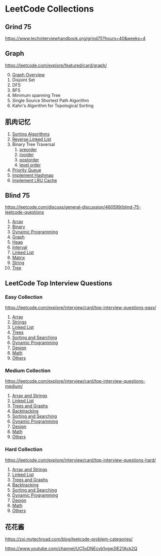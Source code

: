 # LeetCode Collections

## Grind 75

https://www.techinterviewhandbook.org/grind75?hours=40&weeks=4

## Graph

https://leetcode.com/explore/featured/card/graph/

0. [Graph Overview](https://github.com/rongyouqi/LeetCode/blob/main/graph/Graph%20Overview.md)
1. Disjoint Set
2. DFS
3. BFS
4. Minimum spanning Tree
5. Single Source Shortest Path Algorithm
6. Kahn's Algorithm for Topological Sorting

## 肌肉记忆

1. [Sorting Algorithms](https://github.com/rongyouqi/LeetCode/blob/main/%E8%82%8C%E8%82%89%E8%AE%B0%E5%BF%86.md#1-sorting-algorithms)
2. [Reverse Linked List](https://github.com/rongyouqi/LeetCode/blob/main/%E8%82%8C%E8%82%89%E8%AE%B0%E5%BF%86.md#2-reverse-linked-list-easy)
3. Binary Tree Traversal
    1. [preorder](https://github.com/rongyouqi/LeetCode/blob/main/%E8%82%8C%E8%82%89%E8%AE%B0%E5%BF%86.md#preorder-%E6%A0%B9%E5%B7%A6%E5%8F%B3)
    2. [inorder](https://github.com/rongyouqi/LeetCode/blob/main/%E8%82%8C%E8%82%89%E8%AE%B0%E5%BF%86.md#inorder-%E5%B7%A6%E6%A0%B9%E5%8F%B3)
    3. [postorder](https://github.com/rongyouqi/LeetCode/blob/main/%E8%82%8C%E8%82%89%E8%AE%B0%E5%BF%86.md#postorder-%E5%B7%A6%E5%8F%B3%E6%A0%B9)
    4. [level order](https://github.com/rongyouqi/LeetCode/blob/main/%E8%82%8C%E8%82%89%E8%AE%B0%E5%BF%86.md#level-order)
4. [Priority Queue](https://github.com/rongyouqi/LeetCode/blob/main/%E8%82%8C%E8%82%89%E8%AE%B0%E5%BF%86.md#4-priority-queue)
5. [Implement Hashmap](https://github.com/rongyouqi/LeetCode/blob/main/%E8%82%8C%E8%82%89%E8%AE%B0%E5%BF%86.md#5-implement-hashmap)
6. [Implement LRU Cache](https://github.com/rongyouqi/LeetCode/blob/main/%E8%82%8C%E8%82%89%E8%AE%B0%E5%BF%86.md#6-implement-lru-cache)

## Blind 75

https://leetcode.com/discuss/general-discussion/460599/blind-75-leetcode-questions

1. [Array](https://github.com/rongyouqi/LeetCode/blob/main/blind75/Array.md)
2. [Binary](https://github.com/rongyouqi/LeetCode/blob/main/blind75/Binary.md)
3. [Dynamic Programming](https://github.com/rongyouqi/LeetCode/blob/main/blind75/Dynamic%20Programming.md)
4. [Graph](https://github.com/rongyouqi/LeetCode/blob/main/blind75/Graph.md)
5. [Heap](https://github.com/rongyouqi/LeetCode/blob/main/blind75/Heap.md)
6. [Interval](https://github.com/rongyouqi/LeetCode/blob/main/blind75/Interval.md)
7. [Linked List](https://github.com/rongyouqi/LeetCode/blob/main/blind75/Linked%20List.md)
8. [Matrix](https://github.com/rongyouqi/LeetCode/blob/main/blind75/Matrix.md)
9. [String](https://github.com/rongyouqi/LeetCode/blob/main/blind75/String.md)
10. [Tree](https://github.com/rongyouqi/LeetCode/blob/main/blind75/Tree.md)

## LeetCode Top Interview Questions

### Easy Collection

https://leetcode.com/explore/interview/card/top-interview-questions-easy/

1. [Array](https://github.com/rongyouqi/LeetCode/blob/main/top/easy/Array.md)
2. [Strings](https://github.com/rongyouqi/LeetCode/blob/main/top/easy/Strings.md)
3. [Linked List](https://github.com/rongyouqi/LeetCode/blob/main/top/easy/Linked%20List.md)
4. [Trees](https://github.com/rongyouqi/LeetCode/blob/main/top/easy/Trees.md)
5. [Sorting and Searching](https://github.com/rongyouqi/LeetCode/blob/main/top/easy/Sorting%20and%20Searching.md)
6. [Dynamic Programming](https://github.com/rongyouqi/LeetCode/blob/main/top/easy/Dynamic%20Programming.md)
7. [Design](https://github.com/rongyouqi/LeetCode/blob/main/top/easy/Design.md)
8. [Math](https://github.com/rongyouqi/LeetCode/blob/main/top/easy/Math.md)
9. [Others](https://github.com/rongyouqi/LeetCode/blob/main/top/easy/Others.md)

### Medium Collection

https://leetcode.com/explore/interview/card/top-interview-questions-medium/

1. [Array and Strings](https://github.com/rongyouqi/LeetCode/blob/main/top/medium/Array%20and%20Strings.md)
2. [Linked List](https://github.com/rongyouqi/LeetCode/blob/main/top/medium/Linked%20List.md)
3. [Trees and Graphs](https://github.com/rongyouqi/LeetCode/blob/main/top/medium/Trees%20and%20Graphs.md)
4. [Backtracking](https://github.com/rongyouqi/LeetCode/blob/main/top/medium/Backtracking.md)
5. [Sorting and Searching](https://github.com/rongyouqi/LeetCode/blob/main/top/medium/Sorting%20and%20Searching.md)
6. [Dynamic Programming](https://github.com/rongyouqi/LeetCode/blob/main/top/medium/Dynamic%20Programming.md)
7. [Design](https://github.com/rongyouqi/LeetCode/blob/main/top/medium/Design.md)
8. [Math](https://github.com/rongyouqi/LeetCode/blob/main/top/medium/Math.md)
9. [Others](https://github.com/rongyouqi/LeetCode/blob/main/top/medium/Others.md)

### Hard Collection

https://leetcode.com/explore/interview/card/top-interview-questions-hard/

1. [Array and Strings](https://github.com/rongyouqi/LeetCode/blob/main/top/hard/Array%20and%20Strings.md)
2. [Linked List](https://github.com/rongyouqi/LeetCode/blob/main/top/hard/Linked%20List.md)
3. [Trees and Graphs](https://github.com/rongyouqi/LeetCode/blob/main/top/hard/Trees%20and%20Graphs.md)
4. [Backtracking](https://github.com/rongyouqi/LeetCode/blob/main/top/hard/Backtracking.md)
5. [Sorting and Searching](https://github.com/rongyouqi/LeetCode/blob/main/top/hard/Sorting%20and%20Searching.md)
6. [Dynamic Programming](https://github.com/rongyouqi/LeetCode/blob/main/top/hard/Dynamic%20Programming.md)
7. [Design](https://github.com/rongyouqi/LeetCode/blob/main/top/hard/Design.md)
8. [Math](https://github.com/rongyouqi/LeetCode/blob/main/top/hard/Math.md)
9. [Others](https://github.com/rongyouqi/LeetCode/blob/main/top/hard/Others.md)

## 花花酱

https://zxi.mytechroad.com/blog/leetcode-problem-categories/

https://www.youtube.com/channel/UC5xDNEcvb1vgw3lE21Ack2Q
